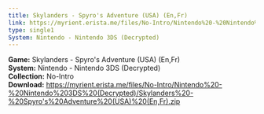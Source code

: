 ```yaml
---
title: Skylanders - Spyro's Adventure (USA) (En,Fr)
link: https://myrient.erista.me/files/No-Intro/Nintendo%20-%20Nintendo%203DS%20(Decrypted)/Skylanders%20-%20Spyro's%20Adventure%20(USA)%20(En,Fr).zip
type: single1
System: Nintendo - Nintendo 3DS (Decrypted)
---
```

<b>Game:</b> Skylanders - Spyro's Adventure (USA) (En,Fr)<br>
<b>System:</b> Nintendo - Nintendo 3DS (Decrypted)<br>
<b>Collection:</b> No-Intro<br>
<b>Download:</b> https://myrient.erista.me/files/No-Intro/Nintendo%20-%20Nintendo%203DS%20(Decrypted)/Skylanders%20-%20Spyro's%20Adventure%20(USA)%20(En,Fr).zip